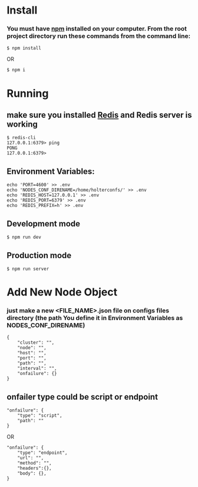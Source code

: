 
# Install
### You must have [npm](https://www.npmjs.com/) installed on your computer. From the root project directory run these commands from the command line:

``` $ npm install ```

OR

``` $ npm i ```

# Running

## make sure you installed [Redis](https://redis.io/) and Redis server is working 

```
$ redis-cli
127.0.0.1:6379> ping
PONG
127.0.0.1:6379> 
```

## Environment Variables:

```
echo 'PORT=4600' >> .env
echo 'NODES_CONF_DIRENAME=/home/holterconfs/' >> .env
echo 'REDIS_HOST=127.0.0.1' >> .env
echo 'REDIS_PORT=6379' >> .env
echo 'REDIS_PREFIX=h' >> .env
```

## Development mode

``` $ npm run dev ```

## Production mode

``` $ npm run server ```

# Add New Node Object
### just make a new <FILE_NAME>.json file on configs files directory (the path You define it in Environment Variables as NODES_CONF_DIRENAME)

```
{
    "cluster": "",
    "node": "",
    "host": "",
    "port": "",
    "path": "",
    "interval": "",
    "onfailure": {}
}
```

## onfailer type could be script or endpoint

```
"onfailure": {
    "type": "script",
    "path": ""
}
```

OR

``` 
"onfailure": {
    "type": "endpoint",
    "url": "",
    "method": "",
    "headers":{},
    "body": {},
}